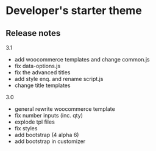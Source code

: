 # Developer's starter theme #

## Release notes ##
3.1
- add woocommerce templates and change common.js
- fix data-options.js 
- fix the advanced titles
- add style enq. and rename script.js
- change title templates

3.0
- general rewrite woocommerce template
- fix number inputs (inc. qty)
- explode tpl files
- fix styles
- add bootstrap (4 alpha 6)
- add bootstrap in customizer